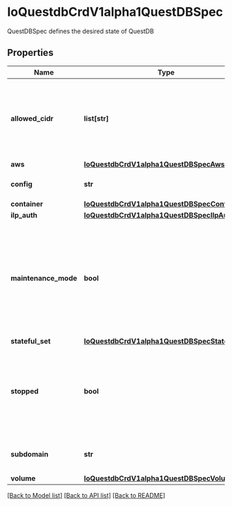 # IoQuestdbCrdV1alpha1QuestDBSpec

QuestDBSpec defines the desired state of QuestDB
## Properties
Name | Type | Description | Notes
------------ | ------------- | ------------- | -------------
**allowed_cidr** | **list[str]** | Defaults to an empty list, which allows external traffic from all sources. Otherwise, this sets the allowed CIDRs that traffic is allowed to flow to the database | [optional] 
**aws** | [**IoQuestdbCrdV1alpha1QuestDBSpecAws**](IoQuestdbCrdV1alpha1QuestDBSpecAws.md) |  | [optional] 
**config** | **str** | QuestDB config file contents (raw string data) | [optional] 
**container** | [**IoQuestdbCrdV1alpha1QuestDBSpecContainer**](IoQuestdbCrdV1alpha1QuestDBSpecContainer.md) |  | [optional] 
**ilp_auth** | [**IoQuestdbCrdV1alpha1QuestDBSpecIlpAuth**](IoQuestdbCrdV1alpha1QuestDBSpecIlpAuth.md) |  | [optional] 
**maintenance_mode** | **bool** | If set to true, will prevent any additional controller reconciliation from happening. This should be used in cases where you need to make a manual change to a resource, or need to debug the QuestDB&#39;s current state | [optional] 
**stateful_set** | [**IoQuestdbCrdV1alpha1QuestDBSpecStatefulSet**](IoQuestdbCrdV1alpha1QuestDBSpecStatefulSet.md) |  | [optional] 
**stopped** | **bool** | Whether the database is \&quot;paused\&quot; or not.  If true, all nodes, DNS records, and containers will be deleted, but the volume will still remain | [optional] 
**subdomain** | **str** | Desired subdomain to place the ILP, PSQL, and HTTPS DNS records under | [optional] 
**volume** | [**IoQuestdbCrdV1alpha1QuestDBSpecVolume**](IoQuestdbCrdV1alpha1QuestDBSpecVolume.md) |  | [optional] 

[[Back to Model list]](../README.md#documentation-for-models) [[Back to API list]](../README.md#documentation-for-api-endpoints) [[Back to README]](../README.md)


